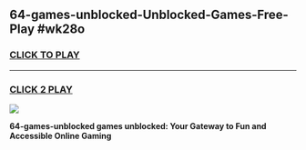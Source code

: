 
## 64-games-unblocked-Unblocked-Games-Free-Play #wk28o
<h3>
<a href="https://us.freeplayer.one?title=64-games-unblocked&ref=9M">CLICK TO PLAY</a></h3>
<hr>

<h3>
<a href="https://us.freeplayer.one?title=64-games-unblocked&ref=9M">CLICK 2 PLAY</a>
  
</h3>

<a href="https://us.freeplayer.one?title=64-games-unblocked&ref=9M"><img src="https://clearcache.store/games.png"></a>


**64-games-unblocked games unblocked: Your Gateway to Fun and Accessible Online Gaming**
